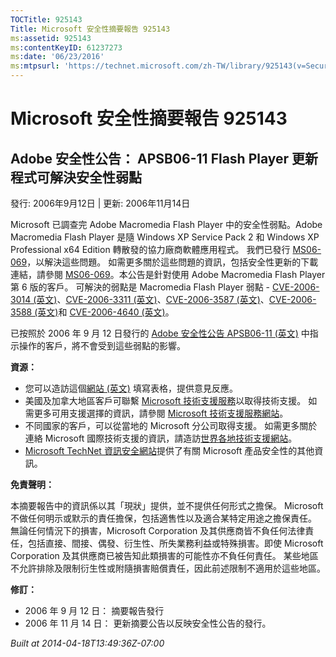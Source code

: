```yaml
---
TOCTitle: 925143
Title: Microsoft 安全性摘要報告 925143
ms:assetid: 925143
ms:contentKeyID: 61237273
ms:date: '06/23/2016'
ms:mtpsurl: 'https://technet.microsoft.com/zh-TW/library/925143(v=Security.10)'
---
```



Microsoft 安全性摘要報告 925143
===============================

Adobe 安全性公告： APSB06-11 Flash Player 更新程式可解決安全性弱點
------------------------------------------------------------------

發行: 2006年9月12日 | 更新: 2006年11月14日

Microsoft 已調查完 Adobe Macromedia Flash Player 中的安全性弱點。Adobe Macromedia Flash Player 是隨 Windows XP Service Pack 2 和 Windows XP Professional x64 Edition 轉散發的協力廠商軟體應用程式。 我們已發行 [MS06-069](http://technet.microsoft.com/security/bulletin/ms06-069)，以解決這些問題。 如需更多關於這些問題的資訊，包括安全性更新的下載連結，請參閱 [MS06-069](http://technet.microsoft.com/security/bulletin/ms06-069)。本公告是針對使用 Adobe Macromedia Flash Player 第 6 版的客戶。 可解決的弱點是 Macromedia Flash Player 弱點 - [CVE-2006-3014 (英文)](http://www.cve.mitre.org/cgi-bin/cvename.cgi?name=cve-2006-3014)、[CVE-2006-3311 (英文)](http://www.cve.mitre.org/cgi-bin/cvename.cgi?name=cve-2006-3311)、[CVE-2006-3587 (英文)](http://www.cve.mitre.org/cgi-bin/cvename.cgi?name=cve-2006-3587)、[CVE-2006-3588 (英文)](http://www.cve.mitre.org/cgi-bin/cvename.cgi?name=cve-2006-3588)和 [CVE-2006-4640 (英文)](http://www.cve.mitre.org/cgi-bin/cvename.cgi?name=cve-2006-4640)。

已按照於 2006 年 9 月 12 日發行的 [Adobe 安全性公告 APSB06-11 (英文)](http://www.adobe.com/go/apsb06-11/) 中指示操作的客戶，將不會受到這些弱點的影響。

**資源：** 

-   您可以造訪這個[網站 (英文)](https://support.microsoft.com/common/survey.aspx?scid=sw;en;1257&amp;showpage=1&amp;ws=technet&amp;sd=tech) 填寫表格，提供意見反應。
-   美國及加拿大地區客戶可聯繫 [Microsoft 技術支援服務](http://go.microsoft.com/fwlink/?linkid=21131)以取得技術支援。 如需更多可用支援選擇的資訊，請參閱 [Microsoft 技術支援服務網站](http://support.microsoft.com/)。
-   不同國家的客戶，可以從當地的 Microsoft 分公司取得支援。 如需更多關於連絡 Microsoft 國際技術支援的資訊，請造訪[世界各地技術支援網站](http://go.microsoft.com/fwlink/?linkid=21155)。
-   [Microsoft TechNet 資訊安全網站](http://www.microsoft.com/taiwan/technet/security/default.mspx)提供了有關 Microsoft 產品安全性的其他資訊。

**免責聲明：** 

本摘要報告中的資訊係以其「現狀」提供，並不提供任何形式之擔保。 Microsoft 不做任何明示或默示的責任擔保，包括適售性以及適合某特定用途之擔保責任。 無論任何情況下的損害，Microsoft Corporation 及其供應商皆不負任何法律責任，包括直接、間接、偶發、衍生性、所失業務利益或特殊損害。即使 Microsoft Corporation 及其供應商已被告知此類損害的可能性亦不負任何責任。 某些地區不允許排除及限制衍生性或附隨損害賠償責任，因此前述限制不適用於這些地區。

**修訂：** 

-   2006 年 9 月 12 日： 摘要報告發行
-   2006 年 11 月 14 日： 更新摘要公告以反映安全性公告的發行。

*Built at 2014-04-18T13:49:36Z-07:00*
